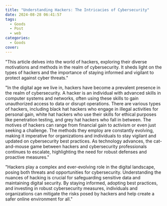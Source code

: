 ```yaml
---
title: "Understanding Hackers: The Intricacies of Cybersecurity"
date: 2024-08-28 06:41:57
tags:
  - Goods
  - Post
  - web
categories:
  - Goods
cover: 
---
```


"This article delves into the world of hackers, exploring their diverse motivations and methods in the realm of cybersecurity. It sheds light on the types of hackers and the importance of staying informed and vigilant to protect against cyber threats."

"In the digital age we live in, hackers have become a prevalent presence in the realm of cybersecurity. A hacker is an individual with advanced skills in computer systems and networks, often using these skills to gain unauthorized access to data or disrupt operations. There are various types of hackers, including black hat hackers who engage in illegal activities for personal gain, white hat hackers who use their skills for ethical purposes like penetration testing, and grey hat hackers who fall in between. The motives of hackers can range from financial gain to activism or even just seeking a challenge. The methods they employ are constantly evolving, making it imperative for organizations and individuals to stay vigilant and updated on cybersecurity best practices. As technology advances, the cat-and-mouse game between hackers and cybersecurity professionals continues to escalate, highlighting the need for robust defenses and proactive measures."

"Hackers play a complex and ever-evolving role in the digital landscape, posing both threats and opportunities for cybersecurity. Understanding the nuances of hacking is crucial for safeguarding sensitive data and maintaining digital security. By staying informed, adopting best practices, and investing in robust cybersecurity measures, individuals and organizations can mitigate the risks posed by hackers and help create a safer online environment for all."
